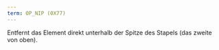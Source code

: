 ```yaml
---
term: OP_NIP (0X77)
---
```


Entfernt das Element direkt unterhalb der Spitze des Stapels (das zweite von oben).